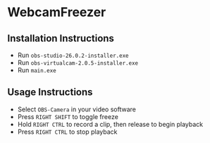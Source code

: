 # WebcamFreezer

## Installation Instructions
- Run `obs-studio-26.0.2-installer.exe`
- Run `obs-virtualcam-2.0.5-installer.exe`
- Run `main.exe`

## Usage Instructions
- Select `OBS-Camera` in your video software
- Press `RIGHT SHIFT` to toggle freeze
- Hold `RIGHT CTRL` to record a clip, then release to begin playback
- Press `RIGHT CTRL` to stop playback